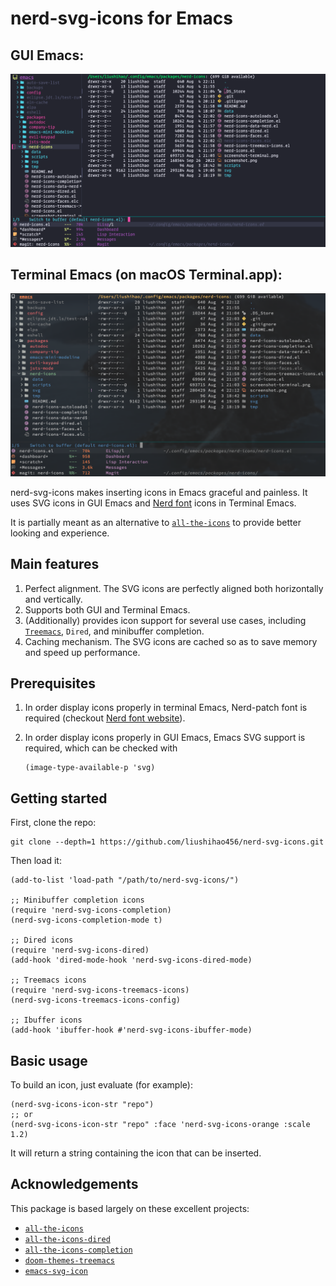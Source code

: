 # nerd-svg-icons for Emacs
## GUI Emacs:
![Screenshot](./screenshot.png)

## Terminal Emacs (on macOS Terminal.app):
![Screenshot](./screenshot-terminal.png)

nerd-svg-icons makes inserting icons in Emacs graceful and painless. It uses SVG icons in GUI Emacs and [Nerd font](https://www.nerdfonts.com/) icons in Terminal Emacs.

It is partially meant as an alternative to [`all-the-icons`](https://github.com/domtronn/all-the-icons.el) to provide better looking and experience.

## Main features

1. Perfect alignment. The SVG icons are perfectly aligned both horizontally and vertically.
2. Supports both GUI and Terminal Emacs.
3. (Additionally) provides icon support for several use cases, including [`Treemacs`](https://github.com/Alexander-Miller/treemacs), `Dired`, and minibuffer completion.
4. Caching mechanism. The SVG icons are cached so as to save memory and speed up performance.

## Prerequisites

1. In order display icons properly in terminal Emacs, Nerd-patch font is required (checkout [Nerd font website](https://www.nerdfonts.com/)).
2. In order display icons properly in GUI Emacs, Emacs SVG support is required, which can be checked with
   
   ``` elisp
   (image-type-available-p 'svg)
   ```

## Getting started

First, clone the repo:

``` shell
git clone --depth=1 https://github.com/liushihao456/nerd-svg-icons.git
```

Then load it:

``` elisp
(add-to-list 'load-path "/path/to/nerd-svg-icons/")

;; Minibuffer completion icons
(require 'nerd-svg-icons-completion)
(nerd-svg-icons-completion-mode t)

;; Dired icons
(require 'nerd-svg-icons-dired)
(add-hook 'dired-mode-hook 'nerd-svg-icons-dired-mode)

;; Treemacs icons
(require 'nerd-svg-icons-treemacs-icons)
(nerd-svg-icons-treemacs-icons-config)

;; Ibuffer icons
(add-hook 'ibuffer-hook #'nerd-svg-icons-ibuffer-mode)
```

## Basic usage

To build an icon, just evaluate (for example):

``` elisp
(nerd-svg-icons-icon-str "repo")
;; or
(nerd-svg-icons-icon-str "repo" :face 'nerd-svg-icons-orange :scale 1.2)
```

It will return a string containing the icon that can be inserted.

## Acknowledgements

This package is based largely on these excellent projects:

* [`all-the-icons`](https://github.com/domtronn/all-the-icons.el)
* [`all-the-icons-dired`](https://github.com/jtbm37/all-the-icons-dired)
* [`all-the-icons-completion`](https://github.com/iyefrat/all-the-icons-completion)
* [`doom-themes-treemacs`](https://github.com/doomemacs/themes)
* [`emacs-svg-icon`](https://github.com/rougier/emacs-svg-icon)

